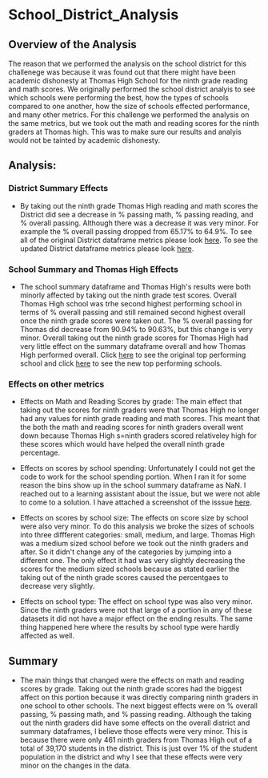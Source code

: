 # School_District_Analysis

## Overview of the Analysis
The reason that we performed the analysis on the school district for this challenege was because it was found out that there might have been academic dishonesty at Thomas High School for the ninth grade reading and math scores. We originally performed the school district analyis to see which schools were performing the best, how the types of schools compared to one another, how the size of schools effected performance, and many other metrics. For this challenge we performed the analysis on the same metrics, but we took out the math and reading scores for the ninth graders at Thomas high. This was to make sure our results and analyis would not be tainted by academic dishonesty. 

## Analysis: 
### District Summary Effects
- By taking out the ninth grade Thomas High reading and math scores the District did see a decrease in % passing math, % passing reading, and % overall passing. Although there was a decrease it was very minor. For example the % overall passing dropped from 65.17% to 64.9%. To see all of the original District dataframe metrics please look [here](https://github.com/jmerenstein/School_District_Analysis/blob/main/Resources/Original%20District%20Summary%20Dataframe.png). To see the updated  District dataframe metrics please look [here](https://github.com/jmerenstein/School_District_Analysis/blob/main/Resources/New%20District%20Summary%20DataFrame.png).

### School Summary and Thomas High Effects
- The school summary dataframe and Thomas High's results were both minorly affected by taking out the ninth grade test scores. Overall Thomas High school was trhe second highest performing school in terms of % overall passing and still remained second highest overall once the ninth grade scores were taken out. The % overall passing for Thomas did decrease from 90.94% to 90.63%, but this change is very minor. Overall taking out the ninth grade scores for Thomas High had very little effect on the summary dataframe overall and how Thomas High performed overall. Click [here](https://github.com/jmerenstein/School_District_Analysis/blob/main/Resources/Original%20School%20Summary.png) to see the original top performing school and click [here](https://github.com/jmerenstein/School_District_Analysis/blob/main/Resources/New%20School%20Summary.png) to see the new top performing schools. 

### Effects on other metrics
- Effects on Math and Reading Scores by grade: The main effect that taking out the scores for ninth graders were that Thomas High no longer had any values for ninth grade reading and math scores. This meant that the both the math and reading scores for ninth graders overall went down because Thomas High s=ninth graders scored relativeley high for these scores which would have helped the overall ninth grade percentage. 

- Effects on scores by school spending: Unfortunately I could not get the code to work for the school spending portion. When I ran it for some reason the bins show up in the school summary dataframe as NaN. I reached out to a learning assistant about the issue, but we were not able to come to a solution. I have attached a screenshot of the isssue [here](https://github.com/jmerenstein/School_District_Analysis/blob/main/Resources/School%20Spending%20Issue.png).

- Effects on scores by school size: The effects on score size by school were also very minor. To do this analysis we broke the sizes of schools into three diffferent categories: small, medium, and large. Thomas High was a medium sized school before we took out the ninth graders and after. So it didn't change any of the categories by jumping into a different one. The only effect it had was very slightly decreasing the scores for the medium sized schools because as stated earlier the taking out of the ninth grade scores caused the percentgaes to decrease very slightly.

- Effects on school type: The effect on school type was also very minor. Since the ninth graders were not that large of a portion in any of these datasets it did not have a major effect on the ending results. The same thing happened here where the results by school type were hardly affected as well. 

## Summary
- The main things that changed were the effects on math and reading scores by grade. Taking out the ninth grade scores had the biggest affect on this portion because it was directly comparing ninth graders in one school to other schools. The next biggest effects were on % overall passing, % passing math, and % passing reading. Although the taking out the ninth graders did have some effects on the overall district and summary dataframes, I believe those effects were very minor. This is because there were only 461 ninth graders from Thomas High out of a total of 39,170 students in the district. This is just over 1% of the student population in the district and why I see that these effects were very minor on the changes in the data. 

